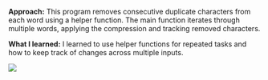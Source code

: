 **Approach:**
This program removes consecutive duplicate characters from each word using a helper function. The main function iterates through multiple words, applying the compression and tracking removed characters.

**What I learned:**
I learned to use helper functions for repeated tasks and how to keep track of changes across multiple inputs.

![](https://i.imgur.com/PIWFGl1.png)
